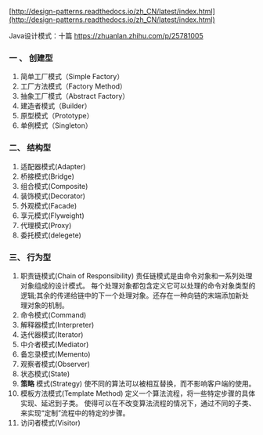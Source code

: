 [http://design-patterns.readthedocs.io/zh_CN/latest/index.html](http://design-patterns.readthedocs.io/zh_CN/latest/index.html)

Java设计模式：十篇 https://zhuanlan.zhihu.com/p/25781005

### 一 、 创建型
1. 简单工厂模式（Simple Factory）
2. 工厂方法模式（Factory Method）
3. 抽象工厂模式（Abstract Factory）
4. 建造者模式（Builder）
5. 原型模式（Prototype）
6. 单例模式（Singleton）

### 二、 结构型
1. 适配器模式(Adapter)
2. 桥接模式(Bridge)
3. 组合模式(Composite)
4. 装饰模式(Decorator)
5. 外观模式(Facade)
6. 享元模式(Flyweight)
7. 代理模式(Proxy)
8. 委托模式(delegete)

### 三、 行为型
1. 职责链模式(Chain of Responsibility)
  责任链模式是由命令对象和一系列处理对象组成的设计模式。
  每个处理对象都包含定义它可以处理的命令对象类型的逻辑;其余的传递给链中的下一个处理对象。还存在一种向链的末端添加新处理对象的机制。
2. 命令模式(Command)
3. 解释器模式(Interpreter)
4. 迭代器模式(Iterator)
5. 中介者模式(Mediator)
6. 备忘录模式(Memento)
7. 观察者模式(Observer)
8. 状态模式(State)
9. **策略** 模式(Strategy)
  使不同的算法可以被相互替换，而不影响客户端的使用。
10. 模板方法模式(Template Method)
  定义一个算法流程，将一些特定步骤的具体实现、延迟到子类。
  使得可以在不改变算法流程的情况下，通过不同的子类、来实现“定制”流程中的特定的步骤。
11. 访问者模式(Visitor)
